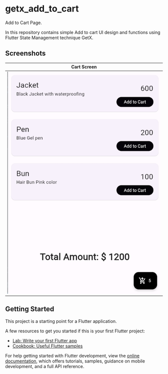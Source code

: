 # getx_add_to_cart
Add to Cart Page.

In this repository contains simple Add to cart UI design and functions using Flutter State Management technique GetX.

## Screenshots

| Cart Screen |
|--------------|
|![image](images/op.png)|

## Getting Started

This project is a starting point for a Flutter application.

A few resources to get you started if this is your first Flutter project:

- [Lab: Write your first Flutter app](https://docs.flutter.dev/get-started/codelab)
- [Cookbook: Useful Flutter samples](https://docs.flutter.dev/cookbook)

For help getting started with Flutter development, view the
[online documentation](https://docs.flutter.dev/), which offers tutorials,
samples, guidance on mobile development, and a full API reference.
